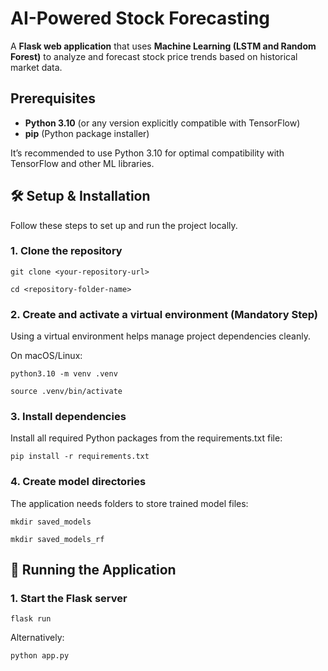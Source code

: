 # AI-Powered Stock Forecasting

A **Flask web application** that uses **Machine Learning (LSTM and Random Forest)** to analyze and forecast stock price trends based on historical market data.

## Prerequisites
- **Python 3.10** (or any version explicitly compatible with TensorFlow)
- **pip** (Python package installer)

It’s recommended to use Python 3.10 for optimal compatibility with TensorFlow and other ML libraries.

## 🛠 Setup & Installation

Follow these steps to set up and run the project locally.

### 1. Clone the repository
`git clone <your-repository-url>`

`cd <repository-folder-name>`

### 2. Create and activate a virtual environment (Mandatory Step)
Using a virtual environment helps manage project dependencies cleanly.

On macOS/Linux:

`python3.10 -m venv .venv`

`source .venv/bin/activate`

### 3. Install dependencies
Install all required Python packages from the requirements.txt file:

`pip install -r requirements.txt`

### 4. Create model directories
The application needs folders to store trained model files:

`mkdir saved_models`

`mkdir saved_models_rf`

## 🚀 Running the Application

### 1. Start the Flask server
`flask run`


Alternatively:

`python app.py`